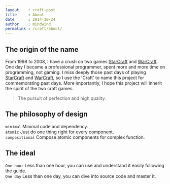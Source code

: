 ```yaml
---
layout    : craft-post
title     : About
date      : 2014-10-24
author    : mindwind
permalink : /craft/about/
---
```



## The origin of the name
From 1998 to 2008, I have a crush on two games [StarCraft](http://us.blizzard.com/en-us/games/sc) and [WarCraft](http://us.blizzard.com/en-us/games/war3). One day I became a professional programmer, spent more and more time on programming, not gaming. I miss deeply those past days of playing [StarCraft](http://us.blizzard.com/en-us/games/sc/) and [WarCraft](http://us.blizzard.com/en-us/games/war3/),
so I use the 'Craft' to name this project for commemorating past days.
More importantly, I hope this project will inherit the spirit of the two craft games.


   > The pursuit of perfection and high quality.


## The philosophy of design
```minimal``` Minimal code and dependency.  
```atomic``` Just do one thing right for every component.  
```compositional``` Compose atomic components for complex function.


## The ideal
```One hour``` Less than one hour, you can use and understand it easily following the guide.  
```One day``` Less than one day, you can dive into source code and master it.
